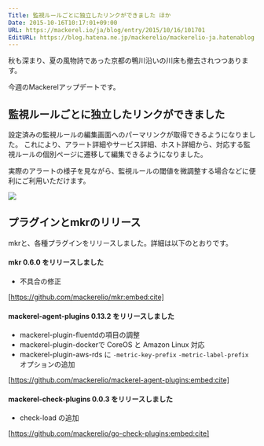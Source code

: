 ```yaml
---
Title: 監視ルールごとに独立したリンクができました ほか
Date: 2015-10-16T10:17:01+09:00
URL: https://mackerel.io/ja/blog/entry/2015/10/16/101701
EditURL: https://blog.hatena.ne.jp/mackerelio/mackerelio-ja.hatenablog.mackerel.io/atom/entry/6653458415124664445
---
```


秋も深まり、夏の風物詩であった京都の鴨川沿いの川床も撤去されつつあります。

今週のMackerelアップデートです。

## 監視ルールごとに独立したリンクができました

設定済みの監視ルールの編集画面へのパーマリンクが取得できるようになりました。
これにより、アラート詳細やサービス詳細、ホスト詳細から、対応する監視ルールの個別ページに遷移して編集できるようになりました。

実際のアラートの様子を見ながら、監視ルールの閾値を微調整する場合などに便利にご利用いただけます。

![](https://cdn-ak.f.st-hatena.com/images/fotolife/m/mackerelio/20151015/20151015121227.png)

## プラグインとmkrのリリース

mkrと、各種プラグインをリリースしました。詳細は以下のとおりです。

#### mkr 0.6.0 をリリースしました
- 不具合の修正

[https://github.com/mackerelio/mkr:embed:cite]


#### mackerel-agent-plugins 0.13.2 をリリースしました
- mackerel-plugin-fluentdの項目の調整  
- mackerel-plugin-dockerで CoreOS と Amazon Linux 対応
- mackerel-plugin-aws-rds に `-metric-key-prefix` `-metric-label-prefix` オプションの追加

[https://github.com/mackerelio/mackerel-agent-plugins:embed:cite]


#### mackerel-check-plugins 0.0.3 をリリースしました
- check-load の追加

[https://github.com/mackerelio/go-check-plugins:embed:cite]
